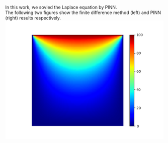 In this work, we sovled the Laplace equation by PINN.  
The following two figures show the finite difference method (left) and PINN (right) results respectively.
![Image text](https://github.com/ZDauK/PINN-for-2D-Laplace-equation/blob/PINN_main/Numerical_simulation.png)
